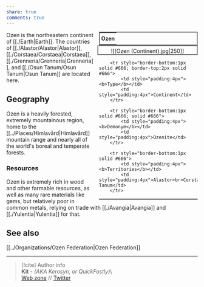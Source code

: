 ```yaml
---  
share: true  
comments: true  
---  
```

<div style="float:right; clear:right; width:260px; margin:0 0 0 14; border-collapse:collapse">  
  <table style="float:right; clear:right; width:260px; margin:0 0 0 14; border:2px solid #666; line-height:1.5; border-collapse:collapse; font-size:smaller">  
	<tr>  
		<th colspan="2" style="border-bottom:2px solid #666; font-size:larger; padding:4px; text-align:center">Ozen</th>  
	</tr></table>  
  </div>  
  
  <span align="center" style="float:right; clear:right; width:260px; margin:0 0 0 14; padding:4 0 0 0; border:2px solid #666; border-collapse:collapse">![[Ozen (Continent).jpg|250]]</span>  
  
  <div style="float:right; clear:right; width:260px; margin:0 0 0 14; border-collapse:collapse">  
    <table style="float:right; clear:right; width:260px; margin:0 0 7 14; border:2px solid #666; border-top:1px solid #666; line-height:1.5; border-collapse:collapse; font-size:smaller">  
	  
		<tr style="border-bottom:1px solid #666; border-top:2px solid #666">  
			<td style="padding:4px"><b>Type</b></td>  
			<td style="padding:4px">Continent</td>  
		</tr>  
    
		<tr style="border-bottom:1px solid #666; solid #666">  
			<td style="padding:4px"><b>Demonym</b></td>  
			<td style="padding:4px">Ozenite</td>  
		</tr>  
	  
		<tr style="border-bottom:1px solid #666">  
			<td style="padding:4px"><b>Territories</b></td>  
			<td style="padding:4px">Alastor<br>Corstaea<br>Grenneria<br>Osun Tanum</td>  
		</tr>  
	  
  </table>  
</div>  
  
Ozen is the northeastern continent of [[./Earth|Earth]]. The countries of [[./Alastor/Alastor|Alastor]], [[./Corstaea/Corstaea|Corstaea]], [[./Grenneria/Grenneria|Grenneria]], and [[./Osun Tanum/Osun Tanum|Osun Tanum]] are located here.  
  
## Geography  
  
Ozen is a heavily forested, extremely mountainous region, home to the [[../Places/Himlavård|Himlavård]] mountain range and nearly all of the world's boreal and temperate forests.  
  
### Resources  
  
Ozen is extremely rich in wood and other farmable resources, as well as many rare materials like gems, but relatively poor in common metals, relying on trade with [[./Avangia|Avangia]] and [[./Yulentia|Yulentia]] for that.  
  
## See also  
  
[[../Organizations/Ozen Federation|Ozen Federation]]  
  
-----  
> [!cite] Author info  
> **Kit** - *(AKA Kerosyn, or QuickFastly)*\  
> [Web zone](https://kitabe.link) // [Twitter](https://twitter.com/Kerosyn_)